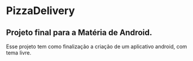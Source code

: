 # PizzaDelivery

## Projeto final para a Matéria de Android.


Esse projeto tem como finalização a criação de um aplicativo android, com tema livre.

